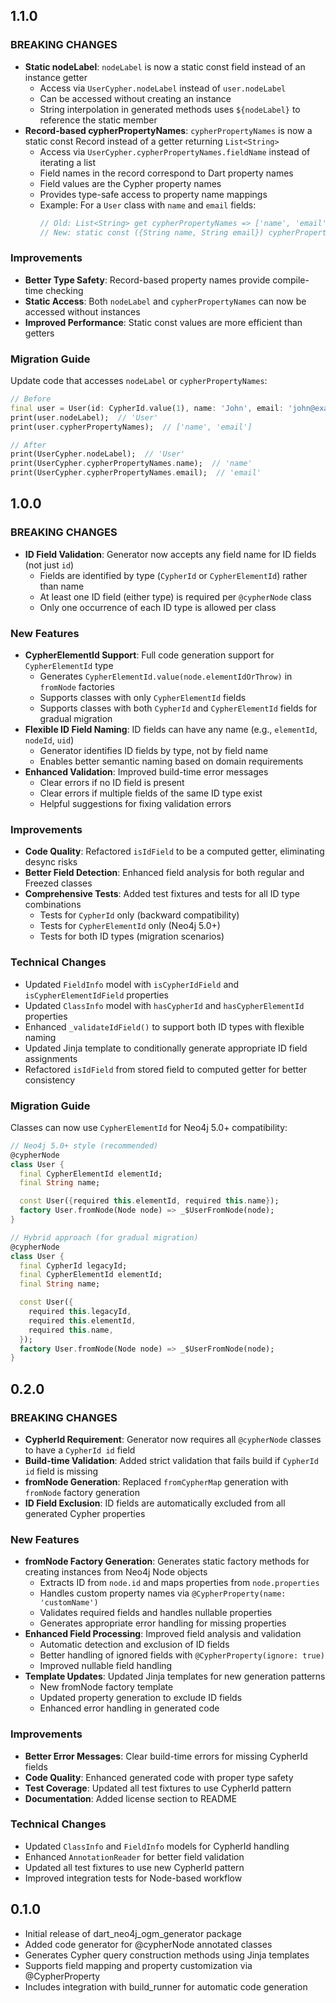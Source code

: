 ## 1.1.0

### BREAKING CHANGES

- **Static nodeLabel**: `nodeLabel` is now a static const field instead of an instance getter
  - Access via `UserCypher.nodeLabel` instead of `user.nodeLabel`
  - Can be accessed without creating an instance
  - String interpolation in generated methods uses `${nodeLabel}` to reference the static member
- **Record-based cypherPropertyNames**: `cypherPropertyNames` is now a static const Record instead of a getter returning `List<String>`
  - Access via `UserCypher.cypherPropertyNames.fieldName` instead of iterating a list
  - Field names in the record correspond to Dart property names
  - Field values are the Cypher property names
  - Provides type-safe access to property name mappings
  - Example: For a `User` class with `name` and `email` fields:
    ```dart
    // Old: List<String> get cypherPropertyNames => ['name', 'email'];
    // New: static const ({String name, String email}) cypherPropertyNames = (name: 'name', email: 'email');
    ```

### Improvements

- **Better Type Safety**: Record-based property names provide compile-time checking
- **Static Access**: Both `nodeLabel` and `cypherPropertyNames` can now be accessed without instances
- **Improved Performance**: Static const values are more efficient than getters

### Migration Guide

Update code that accesses `nodeLabel` or `cypherPropertyNames`:

```dart
// Before
final user = User(id: CypherId.value(1), name: 'John', email: 'john@example.com');
print(user.nodeLabel);  // 'User'
print(user.cypherPropertyNames);  // ['name', 'email']

// After
print(UserCypher.nodeLabel);  // 'User'
print(UserCypher.cypherPropertyNames.name);  // 'name'
print(UserCypher.cypherPropertyNames.email);  // 'email'
```

## 1.0.0

### BREAKING CHANGES

- **ID Field Validation**: Generator now accepts any field name for ID fields (not just `id`)
  - Fields are identified by type (`CypherId` or `CypherElementId`) rather than name
  - At least one ID field (either type) is required per `@cypherNode` class
  - Only one occurrence of each ID type is allowed per class

### New Features

- **CypherElementId Support**: Full code generation support for `CypherElementId` type
  - Generates `CypherElementId.value(node.elementIdOrThrow)` in `fromNode` factories
  - Supports classes with only `CypherElementId` fields
  - Supports classes with both `CypherId` and `CypherElementId` fields for gradual migration
- **Flexible ID Field Naming**: ID fields can have any name (e.g., `elementId`, `nodeId`, `uid`)
  - Generator identifies ID fields by type, not by field name
  - Enables better semantic naming based on domain requirements
- **Enhanced Validation**: Improved build-time error messages
  - Clear errors if no ID field is present
  - Clear errors if multiple fields of the same ID type exist
  - Helpful suggestions for fixing validation errors

### Improvements

- **Code Quality**: Refactored `isIdField` to be a computed getter, eliminating desync risks
- **Better Field Detection**: Enhanced field analysis for both regular and Freezed classes
- **Comprehensive Tests**: Added test fixtures and tests for all ID type combinations
  - Tests for `CypherId` only (backward compatibility)
  - Tests for `CypherElementId` only (Neo4j 5.0+)
  - Tests for both ID types (migration scenarios)

### Technical Changes

- Updated `FieldInfo` model with `isCypherIdField` and `isCypherElementIdField` properties
- Updated `ClassInfo` model with `hasCypherId` and `hasCypherElementId` properties
- Enhanced `_validateIdField()` to support both ID types with flexible naming
- Updated Jinja template to conditionally generate appropriate ID field assignments
- Refactored `isIdField` from stored field to computed getter for better consistency

### Migration Guide

Classes can now use `CypherElementId` for Neo4j 5.0+ compatibility:

```dart
// Neo4j 5.0+ style (recommended)
@cypherNode
class User {
  final CypherElementId elementId;
  final String name;

  const User({required this.elementId, required this.name});
  factory User.fromNode(Node node) => _$UserFromNode(node);
}

// Hybrid approach (for gradual migration)
@cypherNode
class User {
  final CypherId legacyId;
  final CypherElementId elementId;
  final String name;

  const User({
    required this.legacyId,
    required this.elementId,
    required this.name,
  });
  factory User.fromNode(Node node) => _$UserFromNode(node);
}
```

## 0.2.0

### BREAKING CHANGES

- **CypherId Requirement**: Generator now requires all `@cypherNode` classes to have a `CypherId id` field
- **Build-time Validation**: Added strict validation that fails build if `CypherId id` field is missing
- **fromNode Generation**: Replaced `fromCypherMap` generation with `fromNode` factory generation
- **ID Field Exclusion**: ID fields are automatically excluded from all generated Cypher properties

### New Features

- **fromNode Factory Generation**: Generates static factory methods for creating instances from Neo4j Node objects
  - Extracts ID from `node.id` and maps properties from `node.properties`
  - Handles custom property names via `@CypherProperty(name: 'customName')`
  - Validates required fields and handles nullable properties
  - Generates appropriate error handling for missing properties
- **Enhanced Field Processing**: Improved field analysis and validation
  - Automatic detection and exclusion of ID fields
  - Better handling of ignored fields with `@CypherProperty(ignore: true)`
  - Improved nullable field handling
- **Template Updates**: Updated Jinja templates for new generation patterns
  - New fromNode factory template
  - Updated property generation to exclude ID fields
  - Enhanced error handling in generated code

### Improvements

- **Better Error Messages**: Clear build-time errors for missing CypherId fields
- **Code Quality**: Enhanced generated code with proper type safety
- **Test Coverage**: Updated all test fixtures to use CypherId pattern
- **Documentation**: Added license section to README

### Technical Changes

- Updated `ClassInfo` and `FieldInfo` models for CypherId handling
- Enhanced `AnnotationReader` for better field validation
- Updated all test fixtures to use new CypherId pattern
- Improved integration tests for Node-based workflow

## 0.1.0

- Initial release of dart_neo4j_ogm_generator package
- Added code generator for @cypherNode annotated classes
- Generates Cypher query construction methods using Jinja templates
- Supports field mapping and property customization via @CypherProperty
- Includes integration with build_runner for automatic code generation
